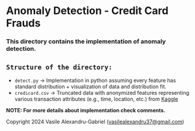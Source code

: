# Anomaly Detection - Credit Card Frauds

### This directory contains the implementation of anomaly detection.

## `Structure of the directory:`
  * `detect.py` -> Implementation in python assuming every feature has standard distribution + visualization of data and distribution fit.
  * `credicard.csv` ->  Truncated data with anonymized features representing various transaction attributes (e.g., time, location, etc.) from [Kaggle]()
 
**NOTE: For more details about implementation check comments.**

Copyright 2024 Vasile Alexandru-Gabriel (vasilealexandru37@gmail.com)